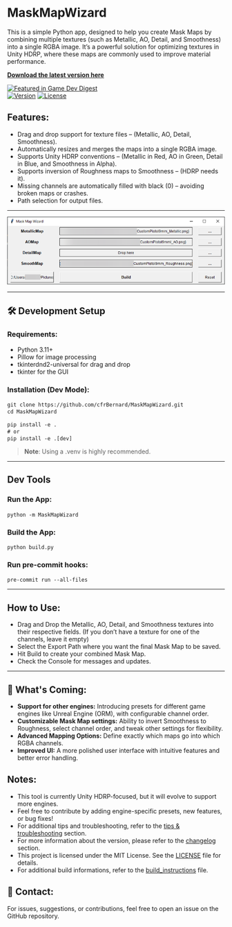 # MaskMapWizard

This is a simple Python app, designed to help you create Mask Maps by combining multiple textures (such as Metallic, AO, Detail, and Smoothness) into a single RGBA image. It’s a powerful solution for optimizing textures in Unity HDRP, where these maps are commonly used to improve material performance.

[**Download the latest version here**](https://github.com/cfrBernard/MaskMapWizard/releases)

[![Featured in Game Dev Digest](https://img.shields.io/badge/Featured%20in-Game%20Dev%20Digest%20%23292-blue?logo=unity&logoColor=white)](https://gamedevdigest.com/digests/issue-292-how-tos-indie-game-tips-and-more.html) <br>
[![Version](https://img.shields.io/badge/version-v0.2.0-blue)](https://github.com/cfrBernard/MaskMapWizard/releases)
[![License](https://img.shields.io/github/license/cfrBernard/MaskMapWizard)](./LICENSE.md)


## Features:
- Drag and drop support for texture files – (Metallic, AO, Detail, Smoothness).
- Automatically resizes and merges the maps into a single RGBA image.
- Supports Unity HDRP conventions – (Metallic in Red, AO in Green, Detail in Blue, and Smoothness in Alpha).
- Supports inversion of Roughness maps to Smoothness – (HDRP needs it).
- Missing channels are automatically filled with black (0) – avoiding broken maps or crashes.
- Path selection for output files.

---

<p align="center">
  <img src="assets/demo/xWSHVzL8K2.png" alt="MaskMapWizard Demo" />
</p>

---

## 🛠 Development Setup

### Requirements:
- Python 3.11+
- Pillow for image processing
- tkinterdnd2-universal for drag and drop
- tkinter for the GUI

### Installation (Dev Mode):

```
git clone https://github.com/cfrBernard/MaskMapWizard.git
cd MaskMapWizard
```
```
pip install -e .
# or
pip install -e .[dev]
```

> **Note**: Using a .venv is highly recommended.

---

## Dev Tools

### Run the App:

```
python -m MaskMapWizard
```

### Build the App:

```
python build.py
```

### Run pre-commit hooks:

```
pre-commit run --all-files
```

---

## How to Use:

- Drag and Drop the Metallic, AO, Detail, and Smoothness textures into their respective fields. (If you don’t have a texture for one of the channels, leave it empty)
- Select the Export Path where you want the final Mask Map to be saved.
- Hit Build to create your combined Mask Map.
- Check the Console for messages and updates.

---

## 🔮 What's Coming:

- **Support for other engines:** Introducing presets for different game engines like Unreal Engine (ORM), with configurable channel order.
- **Customizable Mask Map settings:** Ability to invert Smoothness to Roughness, select channel order, and tweak other settings for flexibility.
- **Advanced Mapping Options:** Define exactly which maps go into which RGBA channels.
- **Improved UI:** A more polished user interface with intuitive features and better error handling.

## Notes:
- This tool is currently Unity HDRP-focused, but it will evolve to support more engines.
- Feel free to contribute by adding engine-specific presets, new features, or bug fixes!
- For additional tips and troubleshooting, refer to the [tips & troubleshooting](docs/tips_troubleshooting.md) section.
- For more information about the version, please refer to the [changelog](docs/CHANGELOG.md) section.
- This project is licensed under the MIT License. See the [LICENSE](./LICENSE.md) file for details.
- For additional build informations, refer to the [build_instructions](docs/build_instructions.md) file.

## 🤝 Contact:
For issues, suggestions, or contributions, feel free to open an issue on the GitHub repository.
